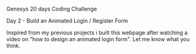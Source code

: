 Genesys 20 days Coding Challenge

Day 2 - Build an Animated Login / Register Form

Inspired from my previous projects i built this webpage after watching a video on "how to design an animated login form". Let me know what you think.